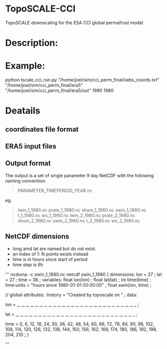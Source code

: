 # TopoSCALE-CCI
TopoSCALE downscaling for the ESA CCI global permafrost model

# Description:

# Example:
python tscale_cci_run.py "/home/joel/sim/cci_perm_final/sebs_coords.txt"  "/home/joel/sim/cci_perm_final/era5" "/home/joel/sim/cci_perm_final/era5/out" 1980 1980

# Deatails

## coordinates file format


## ERA5 input files

## Output format

The output is a set of single parameter 9 day NetCDF with the following naming convention:

> PARAMETER_TIMEPERIOD_YEAR.nc 

eg.

> lwin_1_1980.nc  prate_1_1980.nc  shum_1_1980.nc  swin_1_1980.nc  t_1_1980.nc  ws_1_1980.nc
> lwin_2_1980.nc  prate_2_1980.nc  shum_2_1980.nc  swin_2_1980.nc  t_2_1980.nc  ws_2_1980.nc



## NetCDF dimensions
- long amd lat are named but do not exist. 
- an index of 1: N points exists instead
- time is in hours since start of period
- time step is 6h

''' 
ncdump -c swin_1_1980.nc 
netcdf swin_1_1980 {
dimensions:
	lon = 27 ;
	lat = 27 ;
	time = 36 ;
variables:
	float lon(lon) ;
	float lat(lat) ;
	int time(time) ;
		time:units = "hours since 1980-01-01 00:00:00" ;
	float swin(lon, time) ;

// global attributes:
		:history = "Created by toposcale on " ;
data:

 lon = _, _, _, _, _, _, _, _, _, _, _, _, _, _, _, _, _, _, _, _, _, _, _, 
    _, _, _, _ ;

 lat = _, _, _, _, _, _, _, _, _, _, _, _, _, _, _, _, _, _, _, _, _, _, _, 
    _, _, _, _ ;

 time = 0, 6, 12, 18, 24, 30, 36, 42, 48, 54, 60, 66, 72, 78, 84, 90, 96, 
    102, 108, 114, 120, 126, 132, 138, 144, 150, 156, 162, 168, 174, 180, 
    186, 192, 198, 204, 210 ;
}

'''
